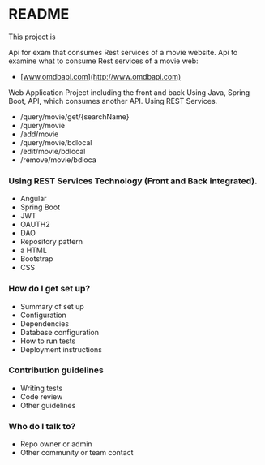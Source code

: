 # README #

This project is 

Api for exam that consumes Rest services of a movie website. Api to examine what to consume Rest services of a movie web:

* [www.omdbapi.com](http://www.omdbapi.com)


Web Application Project including the front and back
Using Java, Spring Boot, API, which consumes another API.
Using REST Services.

* /query/movie/get/{searchName}
* /query/movie
* /add/movie
* /query/movie/bdlocal
* /edit/movie/bdlocal
* /remove/movie/bdloca


### Using REST Services Technology (Front and Back integrated). ###

* Angular
* Spring Boot
* JWT
* OAUTH2
* DAO
* Repository pattern
* a HTML
* Bootstrap
* CSS

### How do I get set up? ###

* Summary of set up
* Configuration
* Dependencies
* Database configuration
* How to run tests
* Deployment instructions

### Contribution guidelines ###

* Writing tests
* Code review
* Other guidelines

### Who do I talk to? ###

* Repo owner or admin
* Other community or team contact